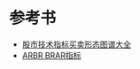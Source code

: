 # 参考书
  * [股市技术指标买卖形态图谱大全](https://weread.qq.com/web/reader/79632e005b1c587964c5a68)
  * [ARBR BRAR指标](http://www.net767.com/Special/arbr/)
